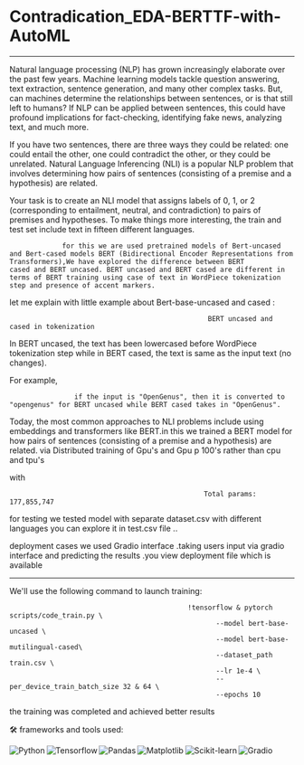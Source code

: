 # Contradication_EDA-BERTTF-with-AutoML
-----------------------------------------------------------------------------------------------------------------------------------------------------------------------------------

Natural language processing (NLP) has grown increasingly elaborate over the past few years. Machine learning models tackle question answering, text extraction, sentence generation, and many other complex tasks. But, can machines determine the relationships between sentences, or is that still left to humans? If NLP can be applied between sentences, this could have profound implications for fact-checking, identifying fake news, analyzing text, and much more.

If you have two sentences, there are three ways they could be related: one could entail the other, one could contradict the other, or they could be unrelated. Natural Language Inferencing (NLI) is a popular NLP problem that involves determining how pairs of sentences (consisting of a premise and a hypothesis) are related.

Your task is to create an NLI model that assigns labels of 0, 1, or 2 (corresponding to entailment, neutral, and contradiction) to pairs of premises and hypotheses. To make things more interesting, the train and test set include text in fifteen different languages.

                 for this we are used pretrained models of Bert-uncased and Bert-cased models BERT (Bidirectional Encoder Representations from Transformers),We have explored the difference between BERT                        cased and BERT uncased. BERT uncased and BERT cased are different in terms of BERT training using case of text in WordPiece tokenization step and presence of accent markers.

let me explain with little example about Bert-base-uncased and cased :

                                                     BERT uncased and cased in tokenization

In BERT uncased, the text has been lowercased before WordPiece tokenization step while in BERT cased, the text is same as the input text (no changes).

For example,

                    if the input is "OpenGenus", then it is converted to "opengenus" for BERT uncased while BERT cased takes in "OpenGenus".

Today, the most common approaches to NLI problems include using embeddings and transformers like BERT.in this  we trained a BERT model for how pairs of sentences (consisting of a premise and a hypothesis) are related.  via Distributed training of Gpu's and Gpu p 100's rather than cpu and tpu's

with
                                                    
                                                    Total params: 177,855,747

for testing we tested model with separate dataset.csv with different languages  you can explore it in test.csv file ..

deployment cases we used Gradio interface .taking users input via gradio interface and predicting the results .you view deployment file which is available 

________________________________________________________________________________________________________________________________________________________________________________________________________________

We'll use the following command to launch training:

                                                !tensorflow & pytorch scripts/code_train.py \
                                                       --model bert-base-uncased \
                                                       --model bert-base-mutilingual-cased\
                                                       --dataset_path train.csv \
                                                       --lr 1e-4 \
                                                       --per_device_train_batch_size 32 & 64 \
                                                       --epochs 10

the training was completed and achieved better results 

                                             

🛠 frameworks and tools used:

<img align="left" alt="Python" src="https://img.shields.io/badge/python-3670A0?style=for-the-badge&logo=python&logoColor=ffdd54" />


<img align="left" alt="Tensorflow" src="https://img.shields.io/badge/TensorFlow-%23FF6F00.svg?style=for-the-badge&logo=TensorFlow&logoColor=white" />

<img align="left" alt="Pandas" src="https://img.shields.io/badge/pandas-%23150458.svg?style=for-the-badge&logo=pandas&logoColor=white" />


<img align="left" alt="Matplotlib" src="https://img.shields.io/badge/Matplotlib-%23ffffff.svg?style=for-the-badge&logo=Matplotlib&logoColor=black" />

<img align="left" alt="Scikit-learn" src="https://img.shields.io/badge/scikit--learn-%23F7931E.svg?style=for-the-badge&logo=scikit-learn&logoColor=white" />

<img align="left" alt="Gradio" src="https://gradio.app/" />
